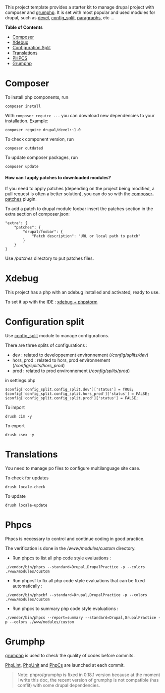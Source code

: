 This project template provides a starter kit to manage drupal project with composer and [grumphp](https://github.com/phpro/grumphp).
It is set with most popular and used modules for drupal, such as [devel](https://www.drupal.org/project/devel), [config_split](https://www.drupal.org/project/config_split), [paragraphs](https://www.drupal.org/project/paragraphs), etc ...

**Table of Contents**

- [Composer](#composer)
- [Xdebug](#xdebug)
- [Configuration Split](#configuration-split)
- [Translations](#translations)
- [PHPCS](#phpcs)
- [Grumphp](#grumphp)

# Composer

To install php components, run

```
composer install
```

With `composer require ...` you can download new dependencies to your
installation.
Example:
```
composer require drupal/devel:~1.0
```

To check component version, run

```
composer outdated
```

To update composer packages, run

```
composer update
```

#### How can I apply patches to downloaded modules?

If you need to apply patches (depending on the project being modified, a pull
request is often a better solution), you can do so with the
[composer-patches](https://github.com/cweagans/composer-patches) plugin.

To add a patch to drupal module foobar insert the patches section in the extra
section of composer.json:
```
"extra": {
    "patches": {
        "drupal/foobar": {
            "Patch description": "URL or local path to patch"
        }
    }
}
```

Use _/patches_ directory to put patches files.

# Xdebug

This project has a php with an xdebug installed and activated, ready to use.

To set it up with the IDE : [xdebug + phpstorm](https://www.jetbrains.com/help/phpstorm/configuring-xdebug.html)


# Configuration split

Use [config_split](https://www.drupal.org/project/config_split) module to manage configurations.

There are three splits of configurations :
- dev : related to developpement environnement (_/config/splits/dev_)
- hors_prod : related to hors_prod environnement (_/config/splits/hors_prod_)
- prod : related to prod environnement (_/config/splits/prod_)

in settings.php

```
$config['config_split.config_split.dev']['status'] = TRUE;
$config['config_split.config_split.hors_prod']['status'] = FALSE;
$config['config_split.config_split.prod']['status'] = FALSE;
```

To import

```
drush cim -y
```

To export

```
drush csex -y
```


# Translations

You need to manage po files to configure multilanguage site case.

To check for updates

```
drush locale-check
```

To update

```
drush locale-update
```


# Phpcs

Phpcs is necessary to control and continue coding in good practice.

The verification is done in the _/www/modules/custom_ directory.

- Run phpcs to list all php code style evaluations :

```
./vendor/bin/phpcs --standard=Drupal,DrupalPractice -p --colors ./www/modules/custom
```

- Run phpcsf to fix all php code style evaluations that can be fixed automatically :

```
./vendor/bin/phpcbf --standard=Drupal,DrupalPractice -p --colors ./www/modules/custom
```

- Run phpcs to summary php code style evaluations :

```
./vendor/bin/phpcs --report=summary --standard=Drupal,DrupalPractice -p --colors ./www/modules/custom
```

# Grumphp

[grumphp](https://github.com/phpro/grumphp) is used to check the quality of codes before commits.

[PhpLint](https://github.com/phpro/grumphp/blob/master/doc/tasks/phplint.md), [PhpUnit](https://github.com/phpro/grumphp/blob/master/doc/tasks/phplint.md) and [PhpCs](https://github.com/phpro/grumphp/blob/master/doc/tasks/phpcs.md) are launched at each commit.

> Note: phpro/grumphp is fixed in 0.18.1 version because at the moment I write this doc, the recent version of grumphp is not compatible (has conflit) with some drupal dependencies.
